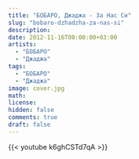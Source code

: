 ```yaml
---
title: "БОБАРО, Джаджа - За Нас Си"
slug: "bobaro-dzhadzha-za-nas-si"
description: 
date: 2012-11-16T00:00:00+03:00
artists:
  - "БОБАРО"
  - "Джаджа"
tags:
  - "БОБАРО"
  - "Джаджа"
image: cover.jpg
math: 
license: 
hidden: false
comments: true
draft: false
---
```


{{< youtube k6ghCSTd7qA >}}
